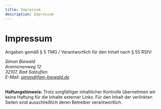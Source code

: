 ```yaml
---
title: Impressum
description: Impressum
---
```


# Impressum

Angaben gemäß § 5 TMG / Verantwortlich für den Inhalt nach § 55 RStV:

<address>
Simon Biewald<br>
Anemonenweg 12<br>
32107, Bad Salzuflen<br>
E-Mail: <a href="mailto:&#x73;&#105;&#x6d;&#111;&#x6e;&#x40;&#x66;&#x61;&#x6d;&#45;&#x62;&#105;&#x65;&#x77;&#x61;&#x6c;&#x64;&#46;&#x64;&#101;">
&#115;&#105;&#109;&#x6f;&#x6e;&#x40;&#102;&#97;&#x6d;&#45;&#98;&#x69;&#101;&#x77;&#97;&#108;&#100;&#46;&#100;&#x65;</a>
</address><br>

**Haftungshinweis:** Trotz sorgfältiger inhaltlicher Kontrolle übernehmen wir keine Haftung für die Inhalte externer Links. 
Für den Inhalt der verlinkten Seiten sind ausschließlich deren Betreiber verantwortlich.
